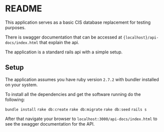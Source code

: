 # README

This application serves as a basic CIS database replacement for testing purposes.

There is swagger documentation that can be accessed at `{localhost}/api-docs/index.html` that explain the api.

The application is a standard rails api with a simple setup. 

## Setup

The application assumes you have ruby version `2.7.2` with bundler installed on your system.

To install all the dependencies and get the software running do the following:

`bundle install`
`rake db:create`
`rake db:migrate`
`rake db:seed`
`rails s`

After that navigate your browser to `localhost:3000/api-docs/index.html` to see the swagger documentation for the API.
